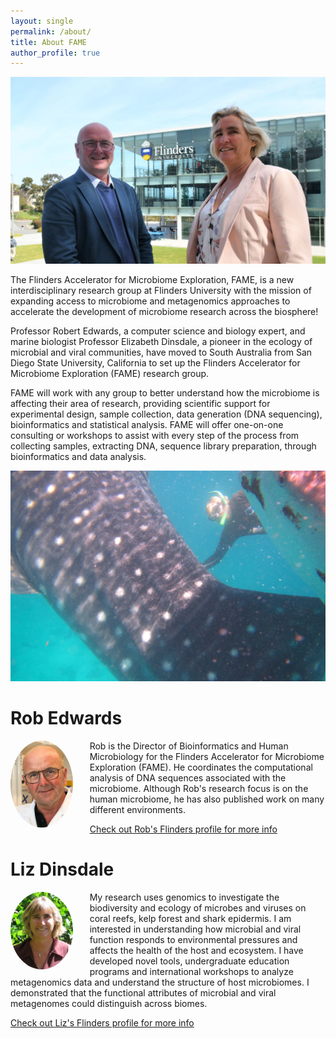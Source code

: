 ```yaml
---
layout: single
permalink: /about/
title: About FAME
author_profile: true
---
```


<img src="/assets/images/FAME_splash1.jpg" style="width: 600px;">

The Flinders Accelerator for Microbiome Exploration, FAME, is a new interdisciplinary research group at Flinders 
University with the mission of expanding access to microbiome and metagenomics approaches to accelerate the development 
of microbiome research across the biosphere!

Professor Robert Edwards, a computer science and biology expert, and marine biologist Professor Elizabeth Dinsdale, a 
pioneer in the ecology of microbial and viral communities, have moved to South Australia from San Diego State 
University, California to set up the Flinders Accelerator for Microbiome Exploration (FAME) research group.

FAME will work with any group to better understand how the microbiome is affecting their area of research, providing 
scientific support for experimental design, sample collection, data generation (DNA sequencing), bioinformatics and 
statistical analysis. FAME will offer one-on-one consulting or workshops to assist with every step of the process 
from collecting samples, extracting DNA, sequence library preparation, through bioinformatics and data analysis.

<img src="/assets/images/shark1.png" style="width: 600px;">

# Rob Edwards

<img src="/assets/images/rob.jpg" style="border-radius: 50%;width: 100px; float: left; margin-right: 20pt;">

Rob is the Director of Bioinformatics and Human Microbiology for the Flinders Accelerator for Microbiome Exploration 
(FAME). He coordinates the computational analysis of DNA sequences associated with the microbiome. Although Rob's 
research focus is on the human microbiome, he has also published work on many different environments.

[Check out Rob's Flinders profile for more info](https://www.flinders.edu.au/people/robert.edwards)

# Liz Dinsdale

<img src="/assets/images/liz.jpg" style="border-radius: 50%;width: 100px;float: left; margin-right: 20pt;">

My research uses genomics to investigate the biodiversity and ecology of microbes and viruses on coral reefs, kelp 
forest and shark epidermis. I am interested in understanding how microbial and viral function responds to environmental 
pressures and affects the health of the host and ecosystem. I have developed novel tools, undergraduate education 
programs and international workshops to analyze metagenomics data and understand the structure of host microbiomes. I 
demonstrated that the functional attributes of microbial and viral metagenomes could distinguish across biomes.

[Check out Liz's Flinders profile for more info](https://www.flinders.edu.au/people/elizabeth.dinsdale)


